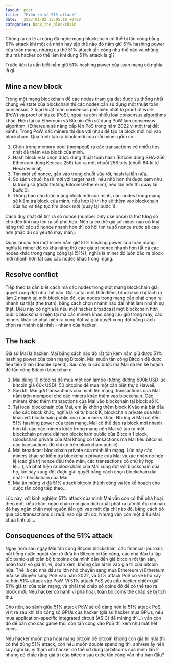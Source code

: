 ```yaml
---
layout: post
title:  "Hiểu rõ về 51% attack"
date:   2022-01-02 13:05:18 +0700
categories: hack_the_blockchain
---
```

Chúng ta có lẽ ai cũng đã nghe mạng blockchain có thể bị tấn công bằng 51% attack khi một cá nhân hay tập thể nào đó nắm giữ 51% hashing power của toàn mạng, nhưng cụ thể 51% attack tấn công như thế nào và những thứ mà hacker có thể làm khi dùng 51% attack là gì?

Trước tiên ta cần biết nắm giữ 51% hashing power của toàn mạng có nghĩa là gì. 

## Mine a new block

Trong một mạng blockchain để các nodes tham gia đạt được sự thống nhất chung về state của blockchain thì các nodes cần sử dụng một thuật toán consensus, 2 loại thuật toán consensus phổ biến nhất là proof of work (PoW) và proof of stake (PoS), ngoài ra còn nhiều loại consensus algorithms khác. Hiện tại cả Ethereum và Bitcoin đều sử dụng PoW làm consensus algorithm, (Ethereum sẽ nâng cấp lên PoS trong năm 2022 vì một trái đất xanh). Trong PoW, các miners thi đua với nhau để tạo ra block mới nối vào blockchain. Quá trình tạo ra block mới của mỗi miner gồm có:

1. Chọn trong memory pool (mempool) ra các transactions có nhiều tips nhất để thêm vào block của mình. 
2. Hash block vừa chọn được dùng thuật toán hash (Bitcoin dùng SHA-256, Ethereum dùng Keccak-256) tạo ra một chuỗi 256 bits (chuỗi 64 kí tự Hexadecimal)
3. Tìm một số nonce, gắn vào trong chuỗi vừa rồi, hash lại lần nữa.
4. So sánh chuỗi hash mới với target hash, nếu nhỏ hơn thì được xem như là trúng số (được thưởng Bitcoins/Ethereum), nếu lớn hơn thì quay lại bước 3. 
5. Thông báo cho toàn mạng block mới của mình, các nodes trong mạng sẽ kiểm tra block của mình, nếu hợp lệ thì họ sẽ thêm vào blockchain của họ và tiếp tục tìm block mới (quay lại bước 1).

Cách duy nhất để tìm ra số nonce (number only use once) là thử từng số cho đến khi nào tìm ra số phù hợp. Nên ta có thể giả sử miner nào có khả năng thử các số nonce nhanh hơn thì cơ hội tìm ra số nonce trước sẽ cao hơn (mặc dù có yếu tố may mắn). 

Quay lại câu hỏi một miner nắm giữ 51% hashing power của toàn mạng nghĩa là miner đó có khả năng thử các giá trị nonce nhanh hơn tất cả các nodes khác trong mạng cộng lại (51%), nghĩa là miner đó luôn đào ra block mới nhanh hơn tất các các nodes khác trong mạng.

## Resolve conflict

Tiếp theo ta cần biết cách mà các nodes trong một mạng blockchain giải quyết xung đột như thế nào. Giả sử tại một thời điểm, blockchain bị tách ra làm 2 nhánh tại một block nào đó, các nodes trong mạng cần phải chọn ra nhánh sự thật (the truth), bằng cách chọn nhánh nào dài nhất làm nhánh sự thật. Điều này có nghĩa là nếu một hacker broadcast một blockchain hơn public blockchain hiện tại mà các miners khác đang lưu giữ trong máy, các miners khác sẽ phát hiện ra xung đột và giải quyết xung đột bằng cách chọn ra nhánh dài nhất - nhánh của hacker.

## The hack

Giả sử Mai là hacker. Mai bằng cách nào đó rất tốn kém nắm giữ được 51% hashing power của toàn mạng Bitcoin. Mai muốn tấn công Bitcoin để được tiêu tiền 2 lần (double spend). Sau đây là các bước mà Mai đã lên kế hoạch để tấn công Bitcoin blockchain:

1. Mai dùng 10 bitcoins để mua một con lambo (tương đương 600k USD lúc bitcoin giá 60k USD), 50 bitcoins để mua một căn biệt thự ở Hawaii.
2. Sau khi Mai gởi transactions của mình lên mạng, transactions của Mai nằm trên mempool chờ các miners khác thêm vào blockchain. Các miners khác thêm transactions của Mai vào blockchain tại block số K.
3. Tại local blockchain của Mai, em ấy không thêm block K vào mà bắt đầu đào các block khác, nghĩa là kể từ block K, blockchain private của Mai khác với blockchain public của các miners khác. Nhưng vì Mai có đến 51% hashing power của toàn mạng, Mai có thể đào ra block mới nhanh hơn tất các các miners khác trong mạng nên Mai sẽ tạo ra một blockchain private dài hơn blockchain public của Bitcoin 1 block, (blockchain private của Mai không có transactions mà Mai tiêu bitcoins, các transactions đó chỉ có trên blockchain public).
4. Mai broadcast blockchain private của mình lên mạng. Lúc này các miners khác sẽ kiểm tra blockchain private của Mai và xác nhận nó hợp lệ (các giá trị nonce đều thỏa mãn, các transactions có chữ ký hợp lệ,...), và phát hiện ra blockchain của Mai xung đột với blockchain của họ, lúc này xung đột được giải quyết bằng cách chọn blockchain dài nhất - blockchain của Mai.
5. Mai ăn mừng vì đã 51% attack bitcoin thành công và lên kế hoạch cho cuộc tấn công tiếp theo...

Lúc này, với kinh nghiệm 51% attack của mình Mai vẫn còn có thể phá hoại theo một kiểu khác: ngăn chặn mọi giao dịch xuất phát ra từ một địa chỉ nào đó hay ngăn chặn mọi nguồn tiền gởi vào một địa chỉ nào đó, bằng cách bỏ qua các transactions đi ra/đi vào địa chỉ đó. Nhưng vẫn còn một điều Mai chưa tính tới...

## Consequences of the 51% attack

Ngay hôm sau ngày Mai tấn công Bitcoin blockchain, các financial journals nổi tiếng nước ngoài rầm rộ đưa tin Bitcoin bị tấn công, các nhà đầu tư lập tức panic-sell toàn bộ bitcoins của mình dẫn đến giá bitcoin rớt tận sàn, hoàn toàn vô giá trị, vì, đoán xem, không còn ai tin vào giá trị của bitcoin nữa. Thế là các nhà đầu tư lớn nhỏ chuyển sang mua Ethereum vì Ethereum hứa sẽ chuyển sang PoS vào năm 2022, và 51% attack PoS có vẻ khó xảy ra hơn 51% attack vào PoW. Vì 51% attack PoS yêu cầu hacker chiếm giữ 51% giá trị của toàn mạng, và phải thế chấp số coins đó để có thể tạo ra block mới. Nếu hacker có hành vi phá hoại, toàn bộ coins thế chấp sẽ bị tịch thu.

Cho nên, so sánh giữa 51% attack PoW sẽ dễ dàng hơn là 51% attack PoS, vì ít ra sau khi tấn công số GPUs của hacker (giả sử hacker mua GPUs, nếu mua application-specific integrated circuit (ASIC) để mining thì...) vẫn còn đó để bán cho các game thủ, còn tấn công vào PoS thì xem như mất hết coins.

Nếu hacker muốn phá hoại mạng bitcoin để bitcoin không còn giá trị nữa thì có thể dùng 51% attack, còn nếu muốn double spending thì, anh/em ấy nên suy nghĩ lại, vì thậm chí hacker có thể sử dụng lại bitcoins của mình lần 2 nhưng có chắc rằng giá trị của bitcoin sau cuộc tấn công vẫn như ban đầu?
